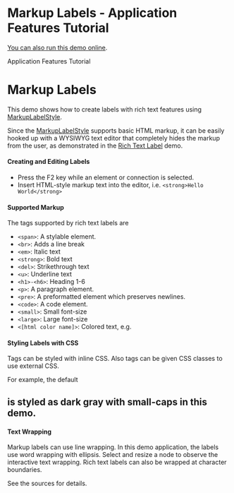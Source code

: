 <!--
 //////////////////////////////////////////////////////////////////////////////
 // @license
 // This file is part of yFiles for HTML 2.5.0.3.
 // Use is subject to license terms.
 //
 // Copyright (c) 2000-2023 by yWorks GmbH, Vor dem Kreuzberg 28,
 // 72070 Tuebingen, Germany. All rights reserved.
 //
 //////////////////////////////////////////////////////////////////////////////
-->
# Markup Labels - Application Features Tutorial

[You can also run this demo online](https://live.yworks.com/demos/03-tutorial-application-features/markup-labels/index.html).

Application Features Tutorial

# Markup Labels

This demo shows how to create labels with rich text features using [MarkupLabelStyle](https://docs.yworks.com/yfileshtml/#/api/MarkupLabelStyle).

Since the [MarkupLabelStyle](https://docs.yworks.com/yfileshtml/#/api/MarkupLabelStyle) supports basic HTML markup, it can be easily hooked up with a WYSIWYG text editor that completely hides the markup from the user, as demonstrated in the [Rich Text Label](../../style/richtextlabel/index.html) demo.

#### Creating and Editing Labels

- Press the F2 key while an element or connection is selected.
- Insert HTML-style markup text into the editor, i.e. `<strong>Hello World</strong>`

#### Supported Markup

The tags supported by rich text labels are

- `<span>`: A stylable element.
- `<br>`: Adds a line break
- `<em>`: Italic text
- `<strong>`: Bold text
- `<del>`: Strikethrough text
- `<u>`: Underline text
- `<h1>-<h6>`: Heading 1-6
- `<p>`: A paragraph element.
- `<pre>`: A preformatted element which preserves newlines.
- `<code>`: A code element.
- `<small>`: Small font-size
- `<large>`: Large font-size
- `<[html color name]>`: Colored text, e.g. <blue>

#### Styling Labels with CSS

Tags can be styled with inline CSS. Also tags can be given CSS classes to use external CSS.

For example, the default <h2> is styled as dark gray with small-caps in this demo.

#### Text Wrapping

Markup labels can use line wrapping. In this demo application, the labels use word wrapping with ellipsis. Select and resize a node to observe the interactive text wrapping. Rich text labels can also be wrapped at character boundaries.

See the sources for details.
